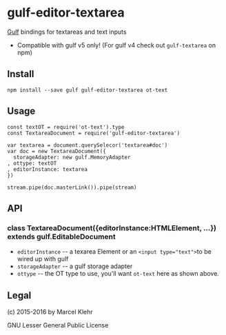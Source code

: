 # gulf-editor-textarea
[Gulf](http://github.com/marcelklehr/gulf#readme) bindings for textareas and text inputs

 * Compatible with gulf v5 only! (For gulf v4 check out `gulf-textarea` on npm)

## Install

```
npm install --save gulf gulf-editor-textarea ot-text
```

## Usage

```
const textOT = require('ot-text').type
const TextareaDocument = require('gulf-editor-textarea')

var textarea = document.querySelecor('textarea#doc')
var doc = new TextareaDocument({
  storageAdapter: new gulf.MemoryAdapter
, ottype: textOT
, editorInstance: textarea
})

stream.pipe(doc.masterLink()).pipe(stream)
```

## API
### class TextareaDocument({editorInstance:HTMLElement, ...}) extends gulf.EditableDocument
  * `editorInstance` -- a texarea Element or an `<input type="text">`to be wired up with gulf
  * `storageAdapter` -- a gulf storage adapter
  * `ottype` -- the OT type to use, you'll want `ot-text` here as shown above.

## Legal
(c) 2015-2016 by Marcel Klehr

GNU Lesser General Public License
